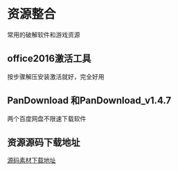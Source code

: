 # 资源整合

常用的破解软件和游戏资源

## office2016激活工具

按步骤解压安装激活就好，完全好用

## PanDownload 和PanDownload_v1.4.7

两个百度网盘不限速下载软件

## 资源源码下载地址
[源码素材下载地址](http://www.6m5m.com)
